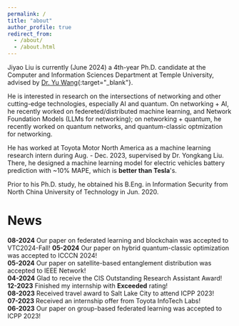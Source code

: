 ```yaml
---
permalink: /
title: "about"
author_profile: true
redirect_from: 
  - /about/
  - /about.html
---
```


Jiyao Liu is currently (June 2024) a 4th-year Ph.D. candidate at the Computer and Information Sciences Department at Temple University, advised by [Dr. Yu Wang](https://cis.temple.edu/~yu/){:target="_blank"}.  

He is interested in research on the intersections of networking and other cutting-edge technologies, especially AI and quantum. On networking + AI, he recently worked on federeted/distributed machine learning, and Network Foundation Models (LLMs for networking); on networking + quantum, he recently worked on quantum networks, and quantum-classic optmization for networking.  

He has worked at Toyota Motor North America as a machine learning research intern during Aug. - Dec. 2023, supervised by Dr. Yongkang Liu. There, he designed a machine learning model for electric vehicles battery prediction with ~10% MAPE, which is **better than Tesla**'s.  

Prior to his Ph.D. study, he obtained his B.Eng. in Information Security from North China University of Technology in Jun. 2020.  


# News  
**08-2024**  Our paper on federated learning and blockchain was accepted to VTC2024-Fall!
**05-2024**  Our paper on hybrid quantum-classic optimization was accepted to ICCCN 2024!  
**05-2024**  Our paper on satellite-based entanglement distribution was accepted to IEEE Network!  
**04-2024**  Glad to receive the CIS Outstanding Research Assistant Award!  
**12-2023**  Finished my internship with **Exceeded** rating!  
**08-2023**  Received travel award to Salt Lake City to attend ICPP 2023!  
**07-2023**  Received an internship offer from Toyota InfoTech Labs!  
**06-2023**  Our paper on group-based federated learning was accepted to ICPP 2023!  

